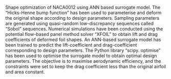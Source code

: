 Shape optimization of NACA0012 using ANN based surrogate model. 
The “Hicks-Henne bump function” has been used to parameterise and deform the original shape according to design parameters. 
Sampling parameters are generated using quasi-random low-discrepancy sequences called “Sobol” sequences. 
Numerical simulations have been conducted using the potential flow-based panel method solver “XFOIL” to obtain lift and drag coefficients of deformed foil shapes. 
An ANN-based surrogate model has been trained to predict the lift-coefficient and drag-coefficient corresponding to design parameters. 
The Python library “scipy. optimise” has been used to optimise the surrogate model to obtain optimal design parameters. 
The objective is to maximise aerodynamic efficiency, and the constraints were set to keep the drag coefficient less than the original airfoil and area constant.

